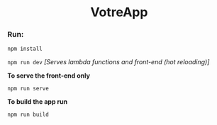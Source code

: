 # <div align="center">VotreApp<div align="center">

### Run:

`npm install`

`npm run dev` _[Serves lambda functions and front-end (hot reloading)]_

**To serve the front-end only**

`npm run serve`

**To build the app run**

`npm run build`
